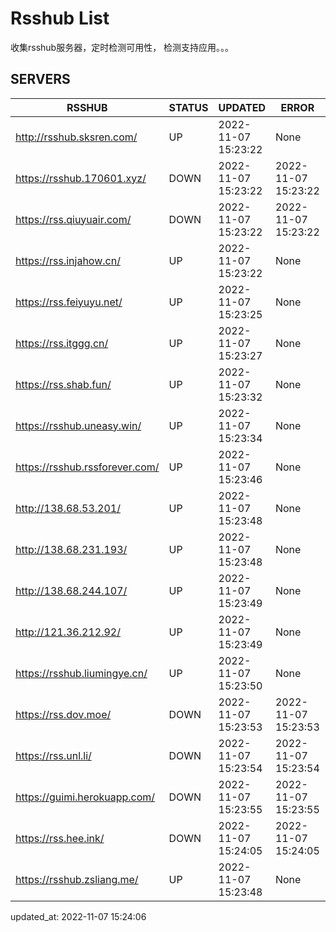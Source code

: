 # Rsshub List

收集rsshub服务器，定时检测可用性， 检测支持应用。。。


## SERVERS

|  RSSHUB   | STATUS  | UPDATED  | ERROR  | TWITTER |  
|  ----  | ----  | ----  | ----  | ---- |  
| http://rsshub.sksren.com/ | UP | 2022-11-07 15:23:22 | None |OK|  
| https://rsshub.170601.xyz/ | DOWN | 2022-11-07 15:23:22 | 2022-11-07 15:23:22 |  
| https://rss.qiuyuair.com/ | DOWN | 2022-11-07 15:23:22 | 2022-11-07 15:23:22 |  
| https://rss.injahow.cn/ | UP | 2022-11-07 15:23:22 | None ||  
| https://rss.feiyuyu.net/ | UP | 2022-11-07 15:23:25 | None |OK|  
| https://rss.itggg.cn/ | UP | 2022-11-07 15:23:27 | None ||  
| https://rss.shab.fun/ | UP | 2022-11-07 15:23:32 | None |OK|  
| https://rsshub.uneasy.win/ | UP | 2022-11-07 15:23:34 | None ||  
| https://rsshub.rssforever.com/ | UP | 2022-11-07 15:23:46 | None |OK|  
| http://138.68.53.201/ | UP | 2022-11-07 15:23:48 | None ||  
| http://138.68.231.193/ | UP | 2022-11-07 15:23:48 | None ||  
| http://138.68.244.107/ | UP | 2022-11-07 15:23:49 | None ||  
| http://121.36.212.92/ | UP | 2022-11-07 15:23:49 | None ||  
| https://rsshub.liumingye.cn/ | UP | 2022-11-07 15:23:50 | None |OK|  
| https://rss.dov.moe/ | DOWN | 2022-11-07 15:23:53 | 2022-11-07 15:23:53 |  
| https://rss.unl.li/ | DOWN | 2022-11-07 15:23:54 | 2022-11-07 15:23:54 |  
| https://guimi.herokuapp.com/ | DOWN | 2022-11-07 15:23:55 | 2022-11-07 15:23:55 |  
| https://rss.hee.ink/ | DOWN | 2022-11-07 15:24:05 | 2022-11-07 15:24:05 |  
| https://rsshub.zsliang.me/ | UP | 2022-11-07 15:23:48 | None |OK|  
  

updated_at: 2022-11-07 15:24:06  
